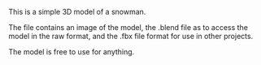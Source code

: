 This is a simple 3D model of a snowman.

The file contains an image of the model, the .blend file as to access the model in the raw format, and the .fbx file format for use in other projects. 

The model is free to use for anything.
